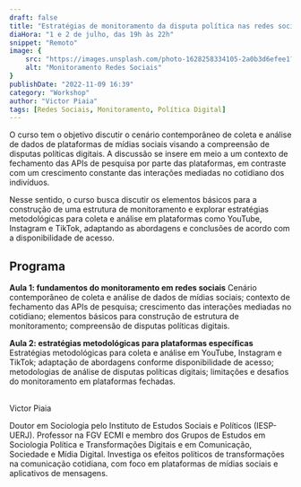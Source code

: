 ```yaml
---
draft: false
title: "Estratégias de monitoramento da disputa política nas redes sociais"
diaHora: "1 e 2 de julho, das 19h às 22h"
snippet: "Remoto"
image: {
    src: "https://images.unsplash.com/photo-1628258334105-2a0b3d6efee1?&fit=crop&w=430&h=240",
    alt: "Monitoramento Redes Sociais"
}
publishDate: "2022-11-09 16:39"
category: "Workshop"
author: "Victor Piaia"
tags: [Redes Sociais, Monitoramento, Política Digital]
---
```


O curso tem o objetivo discutir o cenário contemporâneo de coleta e análise de dados de plataformas de mídias sociais visando a compreensão de disputas políticas digitais. A discussão se insere em meio a um contexto de fechamento das APIs de pesquisa por parte das plataformas, em contraste com um crescimento constante das interações mediadas no cotidiano dos indivíduos.

Nesse sentido, o curso busca discutir os elementos básicos para a construção de uma estrutura de monitoramento e explorar estratégias metodológicas para coleta e análise em plataformas como YouTube, Instagram e TikTok, adaptando as abordagens e conclusões de acordo com a disponibilidade de acesso.

## Programa

**Aula 1: fundamentos do monitoramento em redes sociais**
Cenário contemporâneo de coleta e análise de dados de mídias sociais; contexto de fechamento das APIs de pesquisa; crescimento das interações mediadas no cotidiano; elementos básicos para construção de estrutura de monitoramento; compreensão de disputas políticas digitais.

**Aula 2: estratégias metodológicas para plataformas específicas**
Estratégias metodológicas para coleta e análise em YouTube, Instagram e TikTok; adaptação de abordagens conforme disponibilidade de acesso; metodologias de análise de disputas políticas digitais; limitações e desafios do monitoramento em plataformas fechadas.



<br>
<span class="text-2xl font-bold text-primary">Victor Piaia</span>

Doutor em Sociologia pelo Instituto de Estudos Sociais e Políticos (IESP-UERJ). Professor na FGV ECMI e membro dos Grupos de Estudos em Sociologia Política e Transformações Digitais e em Comunicação, Sociedade e Mídia Digital. Investiga os efeitos políticos de transformações na comunicação cotidiana, com foco em plataformas de mídias sociais e aplicativos de mensagens.
